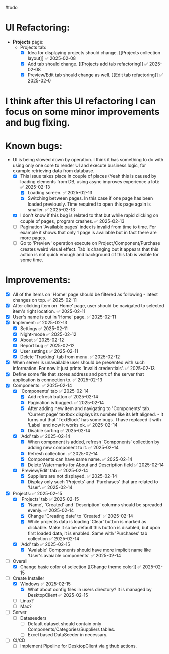 #todo

# UI Refactoring:
- **Projects** page:
	- Projects tab:
		- [x] Idea for displaying projects should change. [[Projects collection layout]] ✅ 2025-02-08
		- [x] Add tab should change. [[Projects add tab refactoring]] ✅ 2025-02-08
		- [x] Preview/Edit tab should change as well. [[Edit tab refactoring]] ✅ 2025-02-0

# I think after this UI refactoring I can focus on some minor improvements and bug fixing.

# Known bugs:
- UI is being slowed down by operation. I think it has something to do with using only one core to render UI and execute business logic, for example retrieving data from database.
	- [x] This issue takes place in couple of places (Yeah this is caused by loading elements from DB, using async improves experience a lot): ✅ 2025-02-13
		- [x] Loading screen. ✅ 2025-02-13
		- [x] Switching between pages. In this case if one page has been loaded previously. Time required to open this page again is smaller. ✅ 2025-02-13
	- [x] I don't know if this bug is related to that but while rapid clicking on couple of pages, program crashes. ✅ 2025-02-13
	- [ ] Pagination 'Available pages' index is invalid from time to time. For example it shows that only 1 page is available but in fact there are more pages.
	- [ ] Go to 'Preview' operation execute on Project/Component/Purchase creates weird visual effect. Tab is changing but it appears that this action is not quick enough and background of this tab is visible for some time.

# Improvements:
- [x] All of the items on 'Home' page should be filtered as following - latest changes on top. ✅ 2025-02-11
- [x] After clicking item on 'Home' page, user should be navigated to selected item's right location. ✅ 2025-02-11
- [x] User's name is cut in 'Home' page. ✅ 2025-02-11
- [x] Implement: ✅ 2025-02-13
	- [x] Settings ✅ 2025-02-11
	- [x] Night-mode ✅ 2025-02-12
	- [x] About ✅ 2025-02-12
	- [x] Report bug ✅ 2025-02-12
	- [x] User settings ✅ 2025-02-11
	- [x] Delete 'Tracking' tab from menu. ✅ 2025-02-12
- [x] When server is unavailable user should be presented with such information. For now it just prints 'Invalid credentials'. ✅ 2025-02-13
- [x] Define some file that stores address and port of the server that application is connection to. ✅ 2025-02-13
- [x] Components: ✅ 2025-02-14
	- [x] 'Components' tab ✅ 2025-02-14
		- [x] Add refresh button ✅ 2025-02-14
		- [x] Pagination is bugged. ✅ 2025-02-14
		- [x] After adding new item and navigating to 'Components' tab. 'Current page' textbox displays its number like its left aligned. - It turns out that 'TextBlock' has some bugs. I have replaced it with 'Label' and now it works ok. ✅ 2025-02-14
		- [x] Disable sorting ✅ 2025-02-14
	- [x] 'Add' tab ✅ 2025-02-14
		- [x] When component is added, refresh 'Components' collection by adding new component to it. ✅ 2025-02-14
		- [x] Refresh collection. ✅ 2025-02-14
		- [x] Components can have same name. ✅ 2025-02-14
		- [x] Delete Watermarks for About and Description field ✅ 2025-02-14
	- [x] 'Preview/Edit' tab ✅ 2025-02-14
		- [x] Suppliers are not displayed. ✅ 2025-02-14
		- [x] Display only such 'Projects' and 'Purchases' that are related to 'User'. ✅ 2025-02-14
- [x] Projects: ✅ 2025-02-15
	- [x] 'Projects' tab ✅ 2025-02-15
		- [x] 'Name', 'Created' and 'Description' columns should be spreaded evenly. ✅ 2025-02-14
		- [x] Change 'Creating date' to 'Created' ✅ 2025-02-14
		- [x] While projects data is loading 'Clear' button is marked as clickable. Make it so be default this button is disabled, but upon first loaded data, it is enabled. Same with 'Purchases' tab collection ✅ 2025-02-14
	- [x] 'Add' tab ✅ 2025-02-15
		- [x] 'Avaiable' Components should have more implicit name like 'User's avaiable components' ✅ 2025-02-14
- [ ] Overall
	- [x] Change basic color of selection [[Change theme color]] ✅ 2025-02-15
- [ ] Create Installer
	- [x] Windows ✅ 2025-02-15
		- [x] What about config files in users directory? It is managed by DesktopClient ✅ 2025-02-15
	- [ ] Linux?
	- [ ] Mac?
- [ ] Server
	- [ ] Dataseeders
		- [ ] Default dataset should contain only Components/Categories/Suppliers tables.
		- [ ] Excel based DataSeeder in necessary.
- [ ] CI/CD
	- [ ] Implement Pipeline for DesktopClient via github actions.